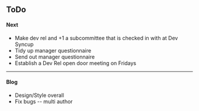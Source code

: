 ## ToDo


#### Next

- Make dev rel and +1 a subcommittee that is checked in with at Dev Syncup
- Tidy up manager questionnaire
- Send out manager questionnaire
- Establish a Dev Rel open door meeting on Fridays

---

#### Blog

- Design/Style overall
- Fix bugs
  -- multi author
